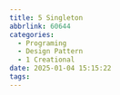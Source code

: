 ```yaml
---
title: 5 Singleton
abbrlink: 60644
categories:
  - Programing
  - Design Pattern
  - 1 Creational
date: 2025-01-04 15:15:22
tags:
---
```

